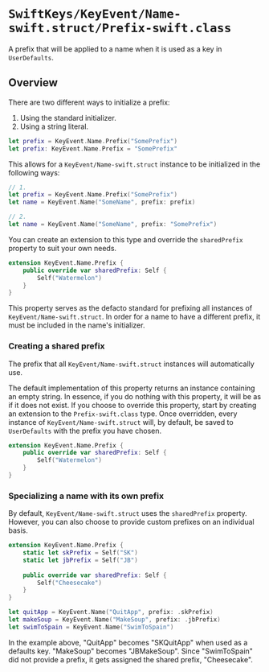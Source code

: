 # ``SwiftKeys/KeyEvent/Name-swift.struct/Prefix-swift.class``

A prefix that will be applied to a name when it is used as a key in `UserDefaults`.

## Overview

There are two different ways to initialize a prefix:

1. Using the standard initializer.
2. Using a string literal.

```swift
let prefix = KeyEvent.Name.Prefix("SomePrefix")
let prefix: KeyEvent.Name.Prefix = "SomePrefix"
```

This allows for a ``KeyEvent/Name-swift.struct`` instance to be initialized in the following ways:

```swift
// 1.
let prefix = KeyEvent.Name.Prefix("SomePrefix")
let name = KeyEvent.Name("SomeName", prefix: prefix)

// 2.
let name = KeyEvent.Name("SomeName", prefix: "SomePrefix")
```

You can create an extension to this type and override the `sharedPrefix` property to suit your own needs.

```swift
extension KeyEvent.Name.Prefix {
    public override var sharedPrefix: Self {
        Self("Watermelon")
    }
}
```

This property serves as the defacto standard for prefixing all instances of ``KeyEvent/Name-swift.struct``. In order for a name to have a different prefix, it must be included in the name's initializer.

### Creating a shared prefix

The prefix that all ``KeyEvent/Name-swift.struct`` instances will automatically use.

The default implementation of this property returns an instance containing an empty string. In essence, if you do nothing with this property, it will be as if it does not exist. If you choose to override this property, start by creating an extension to the ``Prefix-swift.class`` type. Once overridden, every instance of ``KeyEvent/Name-swift.struct`` will, by default, be saved to `UserDefaults` with the prefix you have chosen.

```swift
extension KeyEvent.Name.Prefix {
    public override var sharedPrefix: Self {
        Self("Watermelon")
    }
}
```

### Specializing a name with its own prefix

By default, ``KeyEvent/Name-swift.struct`` uses the `sharedPrefix` property. However, you can also choose to provide custom prefixes on an individual basis.

```swift
extension KeyEvent.Name.Prefix {
    static let skPrefix = Self("SK")
    static let jbPrefix = Self("JB")
    
    public override var sharedPrefix: Self {
        Self("Cheesecake")
    }
}

let quitApp = KeyEvent.Name("QuitApp", prefix: .skPrefix)
let makeSoup = KeyEvent.Name("MakeSoup", prefix: .jbPrefix)
let swimToSpain = KeyEvent.Name("SwimToSpain")

```

In the example above, "QuitApp" becomes "SKQuitApp" when used as a defaults key. "MakeSoup" becomes "JBMakeSoup". Since "SwimToSpain" did not provide a prefix, it gets assigned the shared prefix, "Cheesecake".
